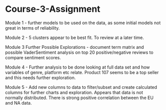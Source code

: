 # Course-3-Assignment

Module 1 - further models to be used on the data, as some initial models not great in terms of reliability.

Module 2 - 5 clusters appear to be best fit.  To review at a later time.

Module 3 Further Possible Explorations - document term matrix and possible VaderSentiment analysis on top 20 positive/negative reviews to compare sentiment scores.

Module 4 - Further analysis to be done looking at full data set and how variables of genre, platform etc relate.  Product 107 seems to be a top seller and this needs further exploration.

Module 5 - Add new columns to data to filter/subset and create calculated columns for further charts and exploration.  Appears that data is not normally distributed.  There is strong positive correlation between the EU and NA data.
